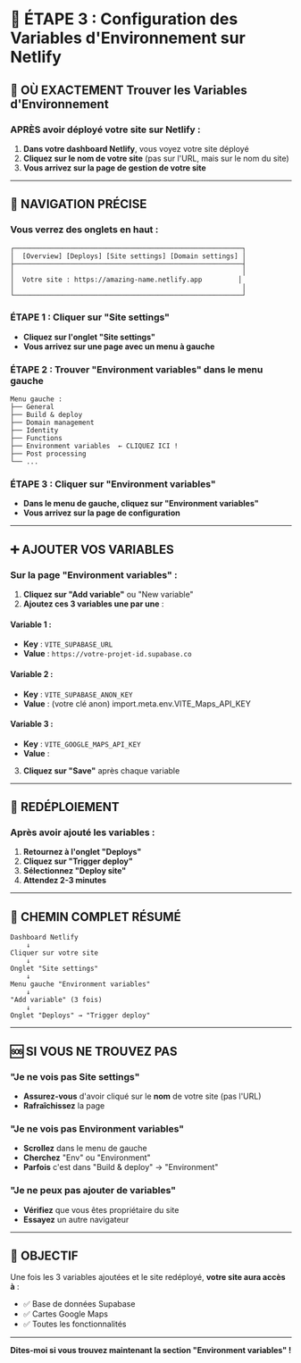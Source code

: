 # 🔧 ÉTAPE 3 : Configuration des Variables d'Environnement sur Netlify

## 📍 OÙ EXACTEMENT Trouver les Variables d'Environnement

### APRÈS avoir déployé votre site sur Netlify :

1. **Dans votre dashboard Netlify**, vous voyez votre site déployé
2. **Cliquez sur le nom de votre site** (pas sur l'URL, mais sur le nom du site)
3. **Vous arrivez sur la page de gestion de votre site**

---

## 🎯 NAVIGATION PRÉCISE

### Vous verrez des onglets en haut :
```
┌─────────────────────────────────────────────────────────┐
│  [Overview] [Deploys] [Site settings] [Domain settings] │
├─────────────────────────────────────────────────────────┤
│                                                         │
│  Votre site : https://amazing-name.netlify.app         │
│                                                         │
└─────────────────────────────────────────────────────────┘
```

### ÉTAPE 1 : Cliquer sur "Site settings"
- **Cliquez sur l'onglet "Site settings"**
- **Vous arrivez sur une page avec un menu à gauche**

### ÉTAPE 2 : Trouver "Environment variables" dans le menu gauche
```
Menu gauche :
├── General
├── Build & deploy
├── Domain management
├── Identity
├── Functions
├── Environment variables  ← CLIQUEZ ICI !
├── Post processing
└── ...
```

### ÉTAPE 3 : Cliquer sur "Environment variables"
- **Dans le menu de gauche, cliquez sur "Environment variables"**
- **Vous arrivez sur la page de configuration**

---

## ➕ AJOUTER VOS VARIABLES

### Sur la page "Environment variables" :

1. **Cliquez sur "Add variable"** ou "New variable"
2. **Ajoutez ces 3 variables une par une** :

#### Variable 1 :
- **Key** : `VITE_SUPABASE_URL`
- **Value** : `https://votre-projet-id.supabase.co`

#### Variable 2 :
- **Key** : `VITE_SUPABASE_ANON_KEY`
- **Value** :  (votre clé anon)
import.meta.env.VITE_Maps_API_KEY
#### Variable 3 :
- **Key** : `VITE_GOOGLE_MAPS_API_KEY`
- **Value** : 

3. **Cliquez sur "Save"** après chaque variable

---

## 🔄 REDÉPLOIEMENT

### Après avoir ajouté les variables :

1. **Retournez à l'onglet "Deploys"**
2. **Cliquez sur "Trigger deploy"**
3. **Sélectionnez "Deploy site"**
4. **Attendez 2-3 minutes**

---

## 📱 CHEMIN COMPLET RÉSUMÉ

```
Dashboard Netlify
    ↓
Cliquer sur votre site
    ↓
Onglet "Site settings"
    ↓
Menu gauche "Environment variables"
    ↓
"Add variable" (3 fois)
    ↓
Onglet "Deploys" → "Trigger deploy"
```

---

## 🆘 SI VOUS NE TROUVEZ PAS

### "Je ne vois pas Site settings"
- **Assurez-vous** d'avoir cliqué sur le **nom** de votre site (pas l'URL)
- **Rafraîchissez** la page

### "Je ne vois pas Environment variables"
- **Scrollez** dans le menu de gauche
- **Cherchez** "Env" ou "Environment"
- **Parfois** c'est dans "Build & deploy" → "Environment"

### "Je ne peux pas ajouter de variables"
- **Vérifiez** que vous êtes propriétaire du site
- **Essayez** un autre navigateur

---

## 🎯 OBJECTIF

Une fois les 3 variables ajoutées et le site redéployé, **votre site aura accès à** :
- ✅ Base de données Supabase
- ✅ Cartes Google Maps
- ✅ Toutes les fonctionnalités

---

**Dites-moi si vous trouvez maintenant la section "Environment variables" !**